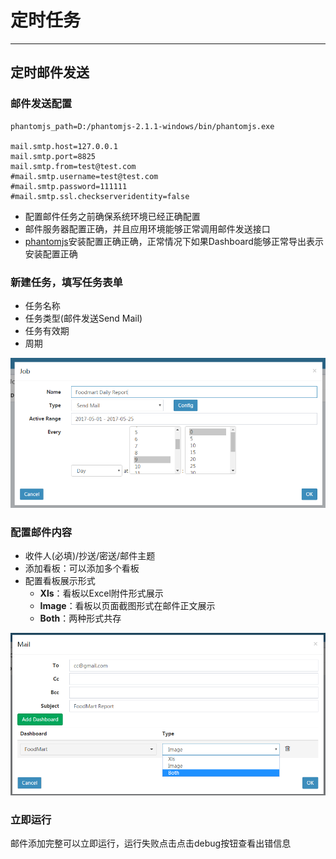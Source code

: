 <h1> 定时任务 </h1>

---

## 定时邮件发送

### 邮件发送配置
```properties
phantomjs_path=D:/phantomjs-2.1.1-windows/bin/phantomjs.exe

mail.smtp.host=127.0.0.1
mail.smtp.port=8825
mail.smtp.from=test@test.com
#mail.smtp.username=test@test.com
#mail.smtp.password=111111
#mail.smtp.ssl.checkserveridentity=false
```
* 配置邮件任务之前确保系统环境已经正确配置
* 邮件服务器配置正确，并且应用环境能够正常调用邮件发送接口
* <a href="http://phantomjs.org/">phantomjs</a>安装配置正确正确，正常情况下如果Dashboard能够正常导出表示安装配置正确

### 新建任务，填写任务表单
* 任务名称
* 任务类型(邮件发送Send Mail)
* 任务有效期
* 周期

![](/assets/add_job.png) 

### 配置邮件内容
* 收件人(必填)/抄送/密送/邮件主题
* 添加看板：可以添加多个看板
* 配置看板展示形式
    * **Xls**：看板以Excel附件形式展示
    * **Image**：看板以页面截图形式在邮件正文展示
    * **Both**：两种形式共存
    
![](/assets/job_email_config.png)
 
### 立即运行
邮件添加完整可以立即运行，运行失败点击点击debug按钮查看出错信息


